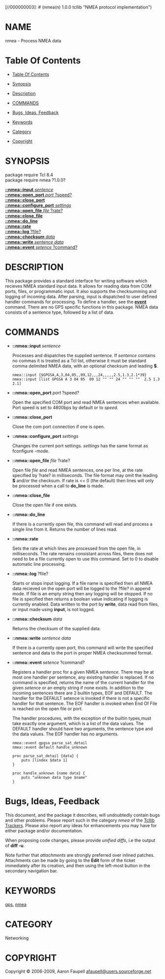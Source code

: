 
[//000000001]: # (nmea - NMEA protocol implementation)
[//000000002]: # (Generated from file 'nmea.man' by tcllib/doctools with format 'markdown')
[//000000003]: # (nmea(n) 1.0.0 tcllib "NMEA protocol implementation")

# NAME

nmea - Process NMEA data

# <a name='toc'></a>Table Of Contents

  -  [Table Of Contents](#toc)

  -  [Synopsis](#synopsis)

  -  [Description](#section1)

  -  [COMMANDS](#section2)

  -  [Bugs, Ideas, Feedback](#section3)

  -  [Keywords](#keywords)

  -  [Category](#category)

  -  [Copyright](#copyright)

# <a name='synopsis'></a>SYNOPSIS

package require Tcl 8.4  
package require nmea ?1.0.0?  

[__::nmea::input__ *sentence*](#1)  
[__::nmea::open_port__ *port* ?speed?](#2)  
[__::nmea::close_port__](#3)  
[__::nmea::configure_port__ *settings*](#4)  
[__::nmea::open_file__ *file* ?rate?](#5)  
[__::nmea::close_file__](#6)  
[__::nmea::do_line__](#7)  
[__::nmea::rate__](#8)  
[__::nmea::log__ ?file?](#9)  
[__::nmea::checksum__ *data*](#10)  
[__::nmea::write__ *sentence* *data*](#11)  
[__::nmea::event__ *setence* ?command?](#12)  

# <a name='description'></a>DESCRIPTION

This package provides a standard interface for writing software which recieves
NMEA standard input data. It allows for reading data from COM ports, files, or
programmatic input. It also supports the checksumming and logging of incoming
data. After parsing, input is dispatched to user defined handler commands for
processing. To define a handler, see the __[event](../../../../index.md#event)__
command. There are no GPS specific functions in this package. NMEA data consists
of a sentence type, followed by a list of data.

# <a name='section2'></a>COMMANDS

  - <a name='1'></a>__::nmea::input__ *sentence*

    Processes and dispatches the supplied sentence. If *sentence* contains no
    commas it is treated as a Tcl list, otherwise it must be standard comma
    delimited NMEA data, with an optional checksum and leading __$__.

        nmea::input {$GPGSA,A,3,04,05,,09,12,,,24,,,,,2.5,1.3,2.1*39}
        nmea::input [list GPGSA A 3 04 05  09 12 "" "" 24 "" "" ""  2.5 1.3 2.1]

  - <a name='2'></a>__::nmea::open_port__ *port* ?speed?

    Open the specified COM port and read NMEA sentences when available. Port
    speed is set to 4800bps by default or to *speed*.

  - <a name='3'></a>__::nmea::close_port__

    Close the com port connection if one is open.

  - <a name='4'></a>__::nmea::configure_port__ *settings*

    Changes the current port settings. *settings* has the same format as
    fconfigure -mode.

  - <a name='5'></a>__::nmea::open_file__ *file* ?rate?

    Open file *file* and read NMEA sentences, one per line, at the rate
    specified by ?rate? in milliseconds. The file format may omit the leading
    __$__ and/or the checksum. If rate is <= 0 (the default) then lines will
    only be processed when a call to __do_line__ is made.

  - <a name='6'></a>__::nmea::close_file__

    Close the open file if one exists.

  - <a name='7'></a>__::nmea::do_line__

    If there is a currently open file, this command will read and process a
    single line from it. Returns the number of lines read.

  - <a name='8'></a>__::nmea::rate__

    Sets the rate at which lines are processed from the open file, in
    milliseconds. The rate remains consistant across files, there does not need
    to be a file currently open to use this command. Set to 0 to disable
    automatic line processing.

  - <a name='9'></a>__::nmea::log__ ?file?

    Starts or stops input logging. If a file name is specified then all NMEA
    data recieved on the open port will be logged to the ?file? in append mode.
    If file is an empty string then any logging will be stopped. If no file is
    specified then returns a boolean value indicating if logging is currently
    enabled. Data written to the port by __write__, data read from files, or
    input made using __input__, is not logged.

  - <a name='10'></a>__::nmea::checksum__ *data*

    Returns the checksum of the supplied data.

  - <a name='11'></a>__::nmea::write__ *sentence* *data*

    If there is a currently open port, this command will write the specified
    sentence and data to the port in proper NMEA checksummed format.

  - <a name='12'></a>__::nmea::event__ *setence* ?command?

    Registers a handler proc for a given NMEA *sentence*. There may be at most
    one handler per sentence, any existing handler is replaced. If no command is
    specified, returns the name of the current handler for the given *setence*
    or an empty string if none exists. In addition to the incoming sentences
    there are 2 builtin types, EOF and DEFAULT. The handler for the DEFAULT
    setence is invoked if there is not a specific handler for that sentence. The
    EOF handler is invoked when End Of File is reached on the open file or port.

    The handler procedures, with the exception of the builtin types,must take
    exactly one argument, which is a list of the data values. The DEFAULT
    handler should have two arguments, the sentence type and the data values.
    The EOF handler has no arguments.

        nmea::event gpgsa parse_sat_detail
        nmea::event default handle_unknown

        proc parse_sat_detail {data} {
            puts [lindex $data 1]
        }

        proc handle_unknown {name data} {
            puts "unknown data type $name"
        }

# <a name='section3'></a>Bugs, Ideas, Feedback

This document, and the package it describes, will undoubtedly contain bugs and
other problems. Please report such in the category *nmea* of the [Tcllib
Trackers](http://core.tcl.tk/tcllib/reportlist). Please also report any ideas
for enhancements you may have for either package and/or documentation.

When proposing code changes, please provide *unified diffs*, i.e the output of
__diff -u__.

Note further that *attachments* are strongly preferred over inlined patches.
Attachments can be made by going to the __Edit__ form of the ticket immediately
after its creation, and then using the left-most button in the secondary
navigation bar.

# <a name='keywords'></a>KEYWORDS

[gps](../../../../index.md#gps), [nmea](../../../../index.md#nmea)

# <a name='category'></a>CATEGORY

Networking

# <a name='copyright'></a>COPYRIGHT

Copyright &copy; 2006-2009, Aaron Faupell <afaupell@users.sourceforge.net>
